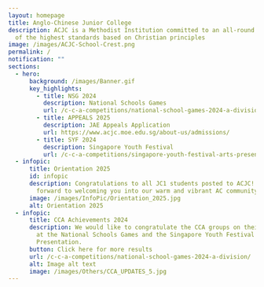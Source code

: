 ```yaml
---
layout: homepage
title: Anglo-Chinese Junior College
description: ACJC is a Methodist Institution committed to an all-round education
  of the highest standards based on Christian principles
image: /images/ACJC-School-Crest.png
permalink: /
notification: ""
sections:
  - hero:
      background: /images/Banner.gif
      key_highlights:
        - title: NSG 2024
          description: National Schools Games
          url: /c-c-a-competitions/national-school-games-2024-a-division/
        - title: APPEALS 2025
          description: JAE Appeals Application
          url: https://www.acjc.moe.edu.sg/about-us/admissions/
        - title: SYF 2024
          description: Singapore Youth Festival
          url: /c-c-a-competitions/singapore-youth-festival-arts-presentation-2024/
  - infopic:
      title: Orientation 2025
      id: infopic
      description: Congratulations to all JC1 students posted to ACJC!  We look
        forward to welcoming you into our warm and vibrant AC community!
      image: /images/InfoPic/Orientation_2025.jpg
      alt: Orientation 2025
  - infopic:
      title: CCA Achievements 2024
      description: We would like to congratulate the CCA groups on their achievements
        at the National Schools Games and the Singapore Youth Festival Arts
        Presentation.
      button: Click here for more results
      url: /c-c-a-competitions/national-school-games-2024-a-division/
      alt: Image alt text
      image: /images/Others/CCA_UPDATES_5.jpg
---
```

